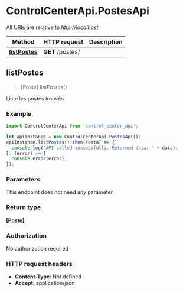 # ControlCenterApi.PostesApi

All URIs are relative to *http://localhost*

Method | HTTP request | Description
------------- | ------------- | -------------
[**listPostes**](PostesApi.md#listPostes) | **GET** /postes/ | 



## listPostes

> [Poste] listPostes()



Liste les postes trouvés

### Example

```javascript
import ControlCenterApi from 'control_center_api';

let apiInstance = new ControlCenterApi.PostesApi();
apiInstance.listPostes().then((data) => {
  console.log('API called successfully. Returned data: ' + data);
}, (error) => {
  console.error(error);
});

```

### Parameters

This endpoint does not need any parameter.

### Return type

[**[Poste]**](Poste.md)

### Authorization

No authorization required

### HTTP request headers

- **Content-Type**: Not defined
- **Accept**: application/json

